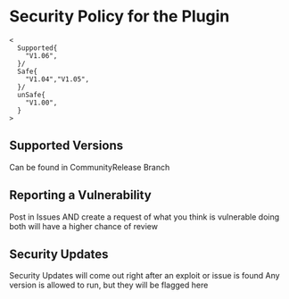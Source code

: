 # Security Policy for the Plugin
```
<
  Supported{
    "V1.06",
  }/
  Safe{
    "V1.04","V1.05",
  }/
  unSafe{
    "V1.00",
  }
>
```

## Supported Versions
Can be found in CommunityRelease Branch

## Reporting a Vulnerability
Post in Issues AND create a request of what you think is vulnerable 
doing both will have a higher chance of review

## Security Updates
Security Updates will come out right after an exploit or issue is found
Any version is allowed to run, but they will be flagged here
